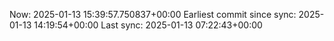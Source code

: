 Now: 2025-01-13 15:39:57.750837+00:00 Earliest commit since sync: 2025-01-13 14:19:54+00:00 Last sync: 2025-01-13 07:22:43+00:00
